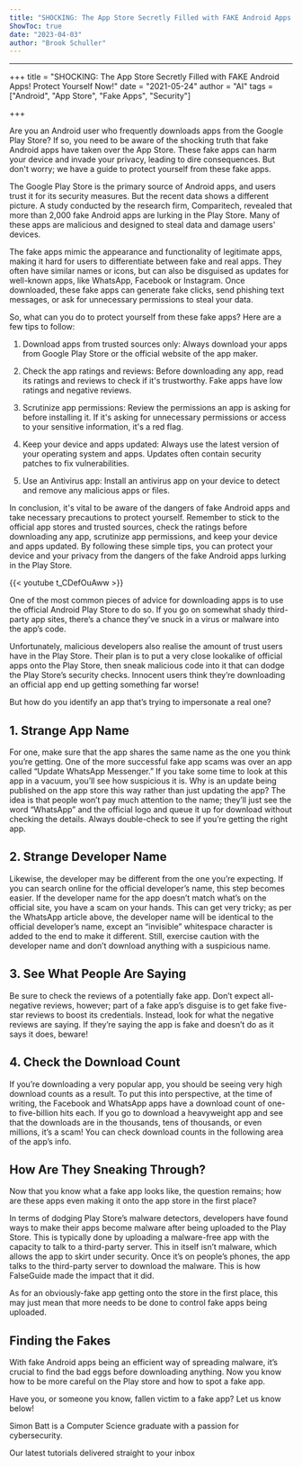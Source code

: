 ```yaml
---
title: "SHOCKING: The App Store Secretly Filled with FAKE Android Apps! Protect Yourself Now!"
ShowToc: true 
date: "2023-04-03"
author: "Brook Schuller"
---
```

*****
+++
title = "SHOCKING: The App Store Secretly Filled with FAKE Android Apps! Protect Yourself Now!"
date = "2021-05-24"
author = "AI"
tags = ["Android", "App Store", "Fake Apps", "Security"]

+++

Are you an Android user who frequently downloads apps from the Google Play Store? If so, you need to be aware of the shocking truth that fake Android apps have taken over the App Store. These fake apps can harm your device and invade your privacy, leading to dire consequences. But don't worry; we have a guide to protect yourself from these fake apps.

The Google Play Store is the primary source of Android apps, and users trust it for its security measures. But the recent data shows a different picture. A study conducted by the research firm, Comparitech, revealed that more than 2,000 fake Android apps are lurking in the Play Store. Many of these apps are malicious and designed to steal data and damage users' devices.

The fake apps mimic the appearance and functionality of legitimate apps, making it hard for users to differentiate between fake and real apps. They often have similar names or icons, but can also be disguised as updates for well-known apps, like WhatsApp, Facebook or Instagram. Once downloaded, these fake apps can generate fake clicks, send phishing text messages, or ask for unnecessary permissions to steal your data.

So, what can you do to protect yourself from these fake apps? Here are a few tips to follow:

1. Download apps from trusted sources only: Always download your apps from Google Play Store or the official website of the app maker.

2. Check the app ratings and reviews: Before downloading any app, read its ratings and reviews to check if it's trustworthy. Fake apps have low ratings and negative reviews.

3. Scrutinize app permissions: Review the permissions an app is asking for before installing it. If it's asking for unnecessary permissions or access to your sensitive information, it's a red flag.

4. Keep your device and apps updated: Always use the latest version of your operating system and apps. Updates often contain security patches to fix vulnerabilities.

5. Use an Antivirus app: Install an antivirus app on your device to detect and remove any malicious apps or files.

In conclusion, it's vital to be aware of the dangers of fake Android apps and take necessary precautions to protect yourself. Remember to stick to the official app stores and trusted sources, check the ratings before downloading any app, scrutinize app permissions, and keep your device and apps updated. By following these simple tips, you can protect your device and your privacy from the dangers of the fake Android apps lurking in the Play Store.

{{< youtube t_CDefOuAww >}} 



One of the most common pieces of advice for downloading apps is to use the official Android Play Store to do so. If you go on somewhat shady third-party app sites, there’s a chance they’ve snuck in a virus or malware into the app’s code.
 
Unfortunately, malicious developers also realise the amount of trust users have in the Play Store. Their plan is to put a very close lookalike of official apps onto the Play Store, then sneak malicious code into it that can dodge the Play Store’s security checks. Innocent users think they’re downloading an official app end up getting something far worse!
 
But how do you identify an app that’s trying to impersonate a real one?
 
## 1. Strange App Name
 

 
For one, make sure that the app shares the same name as the one you think you’re getting. One of the more successful fake app scams was over an app called “Update WhatsApp Messenger.” If you take some time to look at this app in a vacuum, you’ll see how suspicious it is. Why is an update being published on the app store this way rather than just updating the app? The idea is that people won’t pay much attention to the name; they’ll just see the word “WhatsApp” and the official logo and queue it up for download without checking the details. Always double-check to see if you’re getting the right app.
 
## 2. Strange Developer Name
 
Likewise, the developer may be different from the one you’re expecting. If you can search online for the official developer’s name, this step becomes easier. If the developer name for the app doesn’t match what’s on the official site, you have a scam on your hands. This can get very tricky; as per the WhatsApp article above, the developer name will be identical to the official developer’s name, except an “invisible” whitespace character is added to the end to make it different. Still, exercise caution with the developer name and don’t download anything with a suspicious name.
 
## 3. See What People Are Saying
 
Be sure to check the reviews of a potentially fake app. Don’t expect all-negative reviews, however; part of a fake app’s disguise is to get fake five-star reviews to boost its credentials. Instead, look for what the negative reviews are saying. If they’re saying the app is fake and doesn’t do as it says it does, beware!
 
## 4. Check the Download Count
 
If you’re downloading a very popular app, you should be seeing very high download counts as a result. To put this into perspective, at the time of writing, the Facebook and WhatsApp apps have a download count of one- to five-billion hits each. If you go to download a heavyweight app and see that the downloads are in the thousands, tens of thousands, or even millions, it’s a scam! You can check download counts in the following area of the app’s info.
 
## How Are They Sneaking Through?
 
Now that you know what a fake app looks like, the question remains; how are these apps even making it onto the app store in the first place?
 
In terms of dodging Play Store’s malware detectors, developers have found ways to make their apps become malware after being uploaded to the Play Store. This is typically done by uploading a malware-free app with the capacity to talk to a third-party server. This in itself isn’t malware, which allows the app to skirt under security. Once it’s on people’s phones, the app talks to the third-party server to download the malware. This is how FalseGuide made the impact that it did.
 
As for an obviously-fake app getting onto the store in the first place, this may just mean that more needs to be done to control fake apps being uploaded.
 
## Finding the Fakes
 
With fake Android apps being an efficient way of spreading malware, it’s crucial to find the bad eggs before downloading anything. Now you know how to be more careful on the Play store and how to spot a fake app.
 
Have you, or someone you know, fallen victim to a fake app? Let us know below!
 
Simon Batt is a Computer Science graduate with a passion for cybersecurity.
 
Our latest tutorials delivered straight to your inbox




